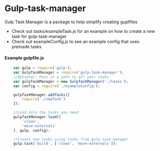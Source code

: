 # Gulp-task-manager

Gulp Task Manager is a package to help simplify creating guplfiles

* Check out tasks/exampleTask.js for an example on how to create a new task for gulp-task-manager
* Check out exampleConfig.js to see an example config that uses premade tasks

#### Example gulpfile.js
```js
    var gulp = require('gulp');
    var GulpTaskManager = require('gulp-task-manager');
    //Optional: Pass in a path to all your tasks
    var gulpTaskManager = new GulpTaskManager('./tasks');
    var config = require('./exampleConfig');

    gulpTaskManager.addTasks([
        require('./newTask')
    ]);

    //Load only the tasks you need
    gulpTaskManager.load([
        'clean',
        'move-externals'
    ], gulp, config);

    //Create new tasks using tasks from gulp-task-manager
    gulp.task('build', ['clean', 'move-externals']);
```

